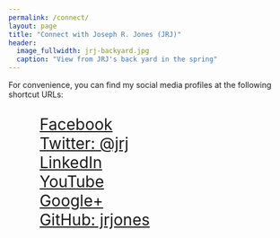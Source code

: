 ```yaml
---
permalink: /connect/
layout: page
title: "Connect with Joseph R. Jones (JRJ)"
header:
  image_fullwidth: jrj-backyard.jpg
  caption: "View from JRJ's back yard in the spring"
---
```


For convenience, you can find my social media profiles at the following shortcut URLs:
<ul style="font-size: 2em; list-style: none;" >
 <li class="icon-facebook">&nbsp;<a href="http://facebook.jrj.org">Facebook</a></li>
 <li class="icon-twitter">&nbsp;<a href="http://twitter.jrj.org">Twitter: @jrj</a></li>
 <li class="icon-linkedin">&nbsp;<a href="http://in.jrj.org">LinkedIn</a></li>
 <li class="icon-youtube">&nbsp;<a href="http://youtube.jrj.org">YouTube</a></li>
 <li class="icon-circle-with-plus">&nbsp;<a href="http://plus.jrj.org">Google+</a></li>
 <li class="icon-github">&nbsp;<a href="http://github.jrj.org">GitHub: jrjones</a></li>
</ul>